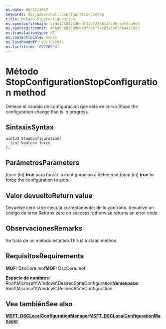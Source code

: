 ```yaml
---
ms.date: 06/12/2017
keywords: dsc,powershell,configuration,setup
title: Método StopConfiguration
ms.openlocfilehash: e1de175032a3bddf11af218bc4a15bdbe554a9d5
ms.sourcegitcommit: 46bebe692689ebedfe65ff2c828fe666b443198d
ms.translationtype: HT
ms.contentlocale: es-ES
ms.lasthandoff: 07/10/2019
ms.locfileid: "67726994"
---
```

# <a name="stopconfiguration-method"></a><span data-ttu-id="78235-103">Método StopConfiguration</span><span class="sxs-lookup"><span data-stu-id="78235-103">StopConfiguration method</span></span>

<span data-ttu-id="78235-104">Detiene el cambio de configuración que está en curso.</span><span class="sxs-lookup"><span data-stu-id="78235-104">Stops the configuration change that is in progress.</span></span>

## <a name="syntax"></a><span data-ttu-id="78235-105">Sintaxis</span><span class="sxs-lookup"><span data-stu-id="78235-105">Syntax</span></span>

```mof
uint32 StopConfiguration(
  [in] boolean force
);
```

## <a name="parameters"></a><span data-ttu-id="78235-106">Parámetros</span><span class="sxs-lookup"><span data-stu-id="78235-106">Parameters</span></span>

<span data-ttu-id="78235-107">*force* \[in\] **true** para forzar la configuración a detenerse.</span><span class="sxs-lookup"><span data-stu-id="78235-107">*force* \[in\] **true** to force the configuration to stop.</span></span>

## <a name="return-value"></a><span data-ttu-id="78235-108">Valor devuelto</span><span class="sxs-lookup"><span data-stu-id="78235-108">Return value</span></span>

<span data-ttu-id="78235-109">Devuelve cero si se ejecuta correctamente; de lo contrario, devuelve un código de error.</span><span class="sxs-lookup"><span data-stu-id="78235-109">Returns zero on success; otherwise returns an error code.</span></span>

## <a name="remarks"></a><span data-ttu-id="78235-110">Observaciones</span><span class="sxs-lookup"><span data-stu-id="78235-110">Remarks</span></span>

<span data-ttu-id="78235-111">Se trata de un método estático.</span><span class="sxs-lookup"><span data-stu-id="78235-111">This is a static method.</span></span>

## <a name="requirements"></a><span data-ttu-id="78235-112">Requisitos</span><span class="sxs-lookup"><span data-stu-id="78235-112">Requirements</span></span>

<span data-ttu-id="78235-113">**MOF:** DscCore.mof</span><span class="sxs-lookup"><span data-stu-id="78235-113">**MOF:** DscCore.mof</span></span>

<span data-ttu-id="78235-114">**Espacio de nombres**: Root\Microsoft\Windows\DesiredStateConfiguration</span><span class="sxs-lookup"><span data-stu-id="78235-114">**Namespace**: Root\Microsoft\Windows\DesiredStateConfiguration</span></span>

## <a name="see-also"></a><span data-ttu-id="78235-115">Vea también</span><span class="sxs-lookup"><span data-stu-id="78235-115">See also</span></span>

[<span data-ttu-id="78235-116">**MSFT_DSCLocalConfigurationManager**</span><span class="sxs-lookup"><span data-stu-id="78235-116">**MSFT_DSCLocalConfigurationManager**</span></span>](msft-dsclocalconfigurationmanager.md)
